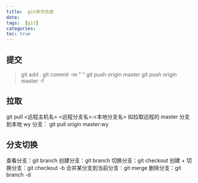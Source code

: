 ```yaml
---
title:  git命令总结
date:
tags:  [git]
categories:
toc: true
---
```


## 提交
>git add .
git commit -m " "
git push origin master
git push origin master -f
## 拉取
git pull <远程主机名> <远程分支名>:<本地分支名>
如拉取远程的 master 分支到本地 wy 分支：
git pull origin master:wy

## 分支切换
<!-- more -->
查看分支：git branch
创建分支：git branch <name>
切换分支：git checkout <name>
创建 + 切换分支：git checkout -b <name>
合并某分支到当前分支：git merge <name>
删除分支：git branch -d <name>
